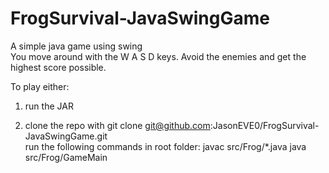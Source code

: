 # FrogSurvival-JavaSwingGame
A simple java game using swing\
You move around with the W A S D keys.
Avoid the enemies and get the highest score possible.

To play either:

1. run the JAR 

2. clone the repo with git clone git@github.com:JasonEVE0/FrogSurvival-JavaSwingGame.git  
run the following commands in root folder:
javac src/Frog/*.java
java src/Frog/GameMain


